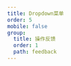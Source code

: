```yaml
---
title: Dropdown菜单
order: 5
mobile: false
group:
  title: 操作反馈
  order: 1
  path: feedback
---
```


<code src="../demo/PopMenu.jsx"></code>
<API src="../src/PopMenu.tsx"></API>
